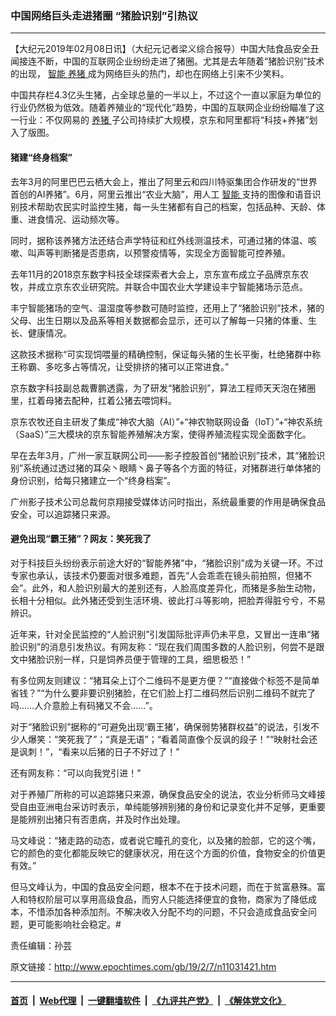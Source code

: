 ### 中国网络巨头走进猪圈 “猪脸识别”引热议
------------------------

<p>
 【大纪元2019年02月08日讯】（大纪元记者梁义综合报导）中国大陆食品安全丑闻接连不断，中国的互联网企业纷纷走进了猪圈。尤其是去年随着“猪脸识别”技术的出现，
 <a href="http://www.epochtimes.com/gb/tag/%E6%99%BA%E8%83%BD.html">
  智能
 </a>
 <a href="http://www.epochtimes.com/gb/tag/%E5%85%BB%E7%8C%AA.html">
  养猪
 </a>
 成为网络巨头的热门，却也在网络上引来不少笑料。
</p>
<p>
 中国共存栏4.3亿头生猪，占全球总量的一半以上，不过这个一直以家庭为单位的行业仍然极为低效。随着养殖业的“现代化”趋势，中国的互联网企业纷纷瞄准了这一行业：不仅网易的
 <a href="http://www.epochtimes.com/gb/tag/%E5%85%BB%E7%8C%AA.html">
  养猪
 </a>
 子公司持续扩大规模，京东和阿里都将“科技+养猪”划入了版图。
</p>
<h4>
 猪建“终身档案”
</h4>
<p>
 去年3月的阿里巴巴云栖大会上，推出了阿里云和四川特驱集团合作研发的“世界首创的AI养猪”。6月，阿里云推出“农业大脑”，用人工
 <a href="http://www.epochtimes.com/gb/tag/%E6%99%BA%E8%83%BD.html">
  智能
 </a>
 支持的图像和语音识别技术帮助农民实时监控生猪，每一头生猪都有自己的档案，包括品种、天龄、体重、进食情况、运动频次等。
</p>
<p>
 同时，据称该养猪方法还结合声学特征和红外线测温技术，可通过猪的体温、咳嗽、叫声等判断猪是否患病，以预警疫情等，实现全方面智能可控养殖。
</p>
<p>
 去年11月的2018京东数字科技全球探索者大会上，京东宣布成立子品牌京东农牧，并成立京东农业研究院。并联合中国农业大学建设丰宁智能猪场示范点。
</p>
<p>
 丰宁智能猪场的空气、温湿度等参数可随时监控，还用上了“猪脸识别”技术，猪的父母、出生日期以及品系等相关数据都会显示，还可以了解每一只猪的体重、生长、健康情况。
</p>
<p>
 这款技术据称“可实现饲喂量的精确控制，保证每头猪的生长平衡，杜绝猪群中称王称霸、多吃多占等情况，让受排挤的猪可以正常进食。”
</p>
<p>
 京东数字科技副总裁曹鹏透露，为了研发“猪脸识别”，算法工程师天天泡在猪圈里，扛着母猪去配种，扛着公猪去喂饲料。
</p>
<p>
 京东农牧还自主研发了集成“神农大脑（AI）”+“神农物联网设备（IoT）”+“神农系统（SaaS）”三大模块的京东智能养殖解决方案，使得养殖流程实现全面数字化。
</p>
<p>
 早在去年3月，广州一家互联网公司——影子控股首创“猪脸识别”技术，其“猪脸识别”系统通过透过猪的耳朵丶眼睛丶鼻子等各个方面的特征，对猪群进行单体猪的身份识别，给每只猪建立一个“终身档案”。
</p>
<p>
 广州影子技术公司总裁何京翔接受媒体访问时指出，系统最重要的作用是确保食品安全，可以追踪猪只来源。
</p>
<h4>
 避免出现“霸王猪”？网友：笑死我了
</h4>
<p>
 对于科技巨头纷纷表示前途大好的“智能养猪”中，“猪脸识别”成为关键一环。不过专家也承认，该技术仍要面对很多难题，首先“人会乖乖在镜头前拍照，但猪不会”。此外，和人脸识别最大的差别还有，人脸高度差异化，而猪是多胎生动物，长相十分相似。此外猪还受到生活环境、彼此打斗等影响，把脸弄得脏兮兮，不易辨识。
</p>
<p>
 近年来，针对全民监控的“人脸识别”引发国际批评声仍未平息，又冒出一连串“猪脸识别”的消息引发热议。有网友称：“现在我们周围多数的人脸识别，何尝不是跟文中猪脸识别一样，只是饲养员便于管理的工具，细思极恐！”
</p>
<p>
 有多位网友则建议：“猪耳朵上订个二维码不是更方便？”“直接做个标签不是简单省钱？”“为什么要非要识别猪脸，在它们脸上打二维码然后识别二维码不就完了吗……人介意脸上有码猪又不会……”。
</p>
<p>
 对于“猪脸识别”据称的“可避免出现‘霸王猪’，确保弱势猪群权益”的说法，引发不少人爆笑：“笑死我了”；“真是无语”；“看着简直像个反讽的段子！”“映射社会还是讽刺！”，“看来以后猪的日子不好过了！”
 <span class="Apple-converted-space">
 </span>
</p>
<p>
 还有网友称：“可以向我党引进！”
</p>
<p>
 对于养殖厂所称的可以追踪猪只来源，确保食品安全的说法，农业分析师马文峰接受自由亚洲电台采访时表示，单纯能够辨别猪的身份和记录变化并不足够，更重要是能辨别出猪只有否患病，并及时作出处理。
</p>
<p>
 马文峰说：“猪走路的动态，或者说它瞳孔的变化，以及猪的脸部，它的这个嘴，它的颜色的变化都能反映它的健康状况，用在这个方面的价值，食物安全的价值更有效。”
</p>
<p>
 但马文峰认为，中国的食品安全问题，根本不在于技术问题，而在于贫富悬殊。富人和特权阶层可以享用高级食品，而穷人只能选择便宜的食物，商家为了降低成本，不惜添加各种添加剂。不解决收入分配不均的问题，不只会造成食品安全问题，更可能影响社会稳定。#
</p>
<p>
 责任编辑：孙芸
</p>

原文链接：http://www.epochtimes.com/gb/19/2/7/n11031421.htm


------------------------
#### [首页](https://github.com/gfw-breaker/banned-news/blob/master/README.md) &nbsp;|&nbsp; [Web代理](https://github.com/labour-camp/helloworld) &nbsp;|&nbsp; [一键翻墙软件](https://github.com/gfw-breaker/nogfw/blob/master/README.md) &nbsp;|&nbsp; [《九评共产党》](https://github.com/gfw-breaker/9ping.md/blob/master/README.md#九评之一评共产党是什么) &nbsp;|&nbsp; [《解体党文化》](https://github.com/gfw-breaker/jtdwh.md/blob/master/README.md#绪论)

